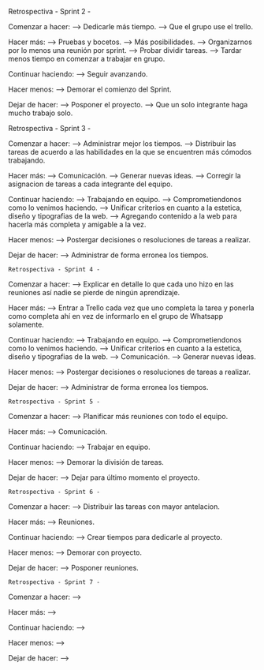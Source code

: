 Retrospectiva - Sprint 2 -

Comenzar a hacer:
    --> Dedicarle más tiempo.
    --> Que el grupo use el trello.

Hacer más:
    --> Pruebas y bocetos.
    --> Más posibilidades.
    --> Organizarnos por lo menos una reunión por sprint.
    --> Probar dividir tareas.
    --> Tardar menos tiempo en comenzar a trabajar en grupo. 

Continuar haciendo:
    --> Seguir avanzando.

Hacer menos:
    --> Demorar el comienzo del Sprint. 


Dejar de hacer:
    --> Posponer el proyecto.
    --> Que un solo integrante haga mucho trabajo solo.


Retrospectiva - Sprint 3 -

Comenzar a hacer:
    --> Administrar mejor los tiempos.
    --> Distribuir las tareas de acuerdo a las habilidades en la que se encuentren más cómodos trabajando.

Hacer más:
    --> Comunicación.
    --> Generar nuevas ideas.
    --> Corregir la asignacion de tareas a cada integrante del equipo.

Continuar haciendo:
    --> Trabajando en equipo.
    --> Comprometiendonos como lo venimos haciendo.
    --> Unificar criterios en cuanto a la estetica, diseño y tipografias de la web.
    --> Agregando contenido a la web para hacerla más completa y amigable a la vez.

Hacer menos:
    --> Postergar decisiones o resoluciones de tareas a realizar. 

Dejar de hacer:
    --> Administrar de forma erronea los tiempos.

    Retrospectiva - Sprint 4 -

Comenzar a hacer:
    --> Explicar en detalle lo que cada uno hizo en las reuniones así nadie se pierde de ningún aprendizaje.

Hacer más:
    --> Entrar a Trello cada vez que uno completa la tarea y ponerla como completa ahí en vez de informarlo en el grupo de Whatsapp solamente.

Continuar haciendo:
    --> Trabajando en equipo.
    --> Comprometiendonos como lo venimos haciendo.
    --> Unificar criterios en cuanto a la estetica, diseño y tipografias de la web.
    --> Comunicación.
    --> Generar nuevas ideas.

Hacer menos:
    --> Postergar decisiones o resoluciones de tareas a realizar. 

Dejar de hacer:
    --> Administrar de forma erronea los tiempos.

    Retrospectiva - Sprint 5 -

Comenzar a hacer:
    --> Planificar más reuniones con todo el equipo.

Hacer más:
    --> Comunicación.

Continuar haciendo:
    --> Trabajar en equipo.

Hacer menos:
    --> Demorar la división de tareas.

Dejar de hacer:
    --> Dejar para último momento el proyecto.

    Retrospectiva - Sprint 6 -

Comenzar a hacer:
    --> Distribuir las tareas con mayor antelacion.

Hacer más:
    --> Reuniones.

Continuar haciendo:
    --> Crear tiempos para dedicarle al proyecto.

Hacer menos:
    --> Demorar con proyecto.

Dejar de hacer:
    --> Posponer reuniones.

    Retrospectiva - Sprint 7 -

Comenzar a hacer:
    --> 

Hacer más:
    --> 

Continuar haciendo:
    --> 

Hacer menos:
    --> 

Dejar de hacer:
    --> 
